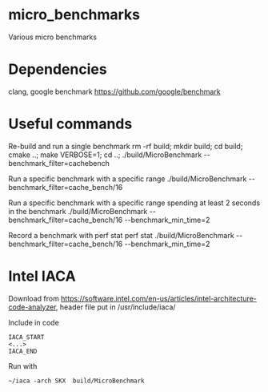 # micro_benchmarks
Various micro benchmarks

# Dependencies

clang, google benchmark https://github.com/google/benchmark

# Useful commands

Re-build and run a single benchmark
    rm -rf build; mkdir build; cd build; cmake ..; make VERBOSE=1; cd ..; ./build/MicroBenchmark --benchmark_filter=cachebench

Run a specific benchmark with a specific range
    ./build/MicroBenchmark --benchmark_filter=cache_bench/16

Run a specific benchmark with a specific range spending at least 2 seconds in the benchmark
    ./build/MicroBenchmark --benchmark_filter=cache_bench/16 --benchmark_min_time=2

Record a benchmark with perf stat
    perf stat ./build/MicroBenchmark --benchmark_filter=cache_bench/16 --benchmark_min_time=2


# Intel IACA

Download from https://software.intel.com/en-us/articles/intel-architecture-code-analyzer, header file put in /usr/include/iaca/

Include in code

    IACA_START
    <...>
    IACA_END

Run with

    ~/iaca -arch SKX  build/MicroBenchmark
